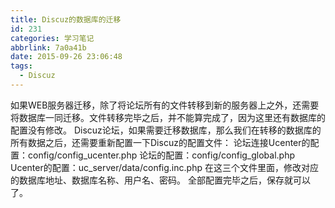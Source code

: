 ```yaml
---
title: Discuz的数据库的迁移
id: 231
categories: 学习笔记
abbrlink: 7a0a41b
date: 2015-09-26 23:06:48
tags:
  - Discuz
---
```


如果WEB服务器迁移，除了将论坛所有的文件转移到新的服务器上之外，还需要将数据库一同迁移。文件转移完毕之后，并不能算完成了，因为这里还有数据库的配置没有修改。
Discuz论坛，如果需要迁移数据库，那么我们在转移的数据库的所有数据之后，还需要重新配置一下Discuz的配置文件：
论坛连接Ucenter的配置：config/config_ucenter.php 
论坛的配置：config/config_global.php
Ucenter的配置：uc_server/data/config.inc.php
在这三个文件里面，修改对应的数据库地址、数据库名称、用户名、密码。
全部配置完毕之后，保存就可以了。